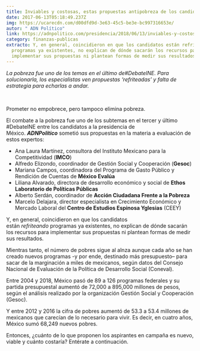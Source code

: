 ```yaml
---
title: Inviables y costosas, estas propuestas antipobreza de los candidatos
date: 2017-06-13T05:18:49.237Z
img: https://ucarecdn.com/d00dfd9d-3e63-45c5-be3e-bc997316653e/
autor: " ADN Político"
link: https://adnpolitico.com/presidencia/2018/06/13/inviables-y-costosas-estas-propuestas-antipobreza-de-los-candidatos#article-1
category: finanzas-publicas
extracto: Y, en general, coincidieron en que los candidatos están refriteando
  programas ya existentes, no explican de dónde sacarán los recursos para
  implementar sus propuestas ni plantean formas de medir sus resultados.
---
```

*La pobreza fue uno de los temas en el último de#DebateINE. Para solucionarla, los especialistas ven propuestas ‘refriteadas’ y falta de estrategia para echarlas a andar.* 

 

Prometer no empobrece, pero tampoco elimina pobreza.

El combate a la pobreza fue uno de los subtemas en el tercer y último #DebateINE entre los candidatos a la presidencia de México. ***ADNPolítico*** sometió sus propuestas en la materia a evaluación de estos expertos:

* Ana Laura Martínez, consultora del Instituto Mexicano para la Competitividad (**IMCO**)
* Alfredo Elizondo, coordinador de Gestión Social y Cooperación (**Gesoc**)
* Mariana Campos, coordinadora del Programa de Gasto Público y Rendición de Cuentas de **México Evalúa**
* Liliana Alvarado, directora de desarrollo económico y social de **Ethos Laboratorio de Políticas Públicas**
* Alberto Serdán, coordinador de **Acción Ciudadana Frente a la Pobreza**
* Marcelo Delajara, director especialista en Crecimiento Económico y Mercado Laboral del **Centro de Estudios Espinosa Yglesias** (CEEY)

Y, en general, coincidieron en que los candidatos están *refriteando* programas ya existentes, no explican de dónde sacarán los recursos para implementar sus propuestas ni plantean formas de medir sus resultados.

Mientras tanto, el número de pobres sigue al alnza aunque cada año se han creado nuevos programas -y por ende, destinado más presupuesto– para sacar de la marginación a miles de mexicanos, según datos del Consejo Nacional de Evaluación de la Política de Desarrollo Social (Coneval).

Entre 2004 y 2018, México pasó de 89 a 126 programas federales y su partida presupuestal aumentó de 72,000 a 895,000 millones de pesos, según el análisis realizado por la organización Gestión Social y Cooperación (Gesoc).

Y entre 2012 y 2016 la cifra de pobres aumentó de 53.3 a 53.4 millones de mexicanos que carecían de lo necesario para vivir. Es decir, en cuatro años, México sumó 68,249 nuevos pobres.

Entonces, ¿cuánto de lo que proponen los aspirantes en campaña es nuevo, viable y cuánto costaría? Entérate a continuación.